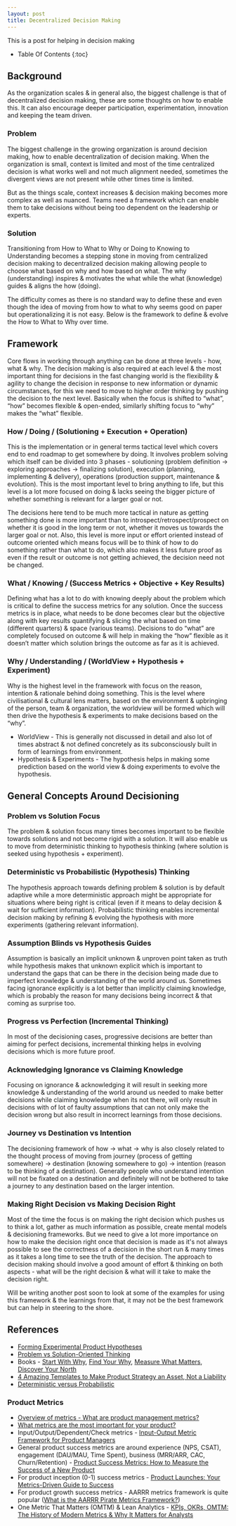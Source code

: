 ```yaml
---
layout: post
title: Decentralized Decision Making
---
```


<div class="message">
  This is a post for helping in decision making
</div>

* Table Of Contents
{:toc}

## Background
As the organization scales & in general also, the biggest challenge is that of decentralized decision making, these are some thoughts on how to enable this. It can also encourage deeper participation, experimentation, innovation and keeping the team driven.

### Problem
The biggest challenge in the growing organization is around decision making, how to enable decentralization of decision making. When the organization is small, context is limited and most of the time centralized decision is what works well and not much alignment needed, sometimes the divergent views are not present while other times time is limited. 

But as the things scale, context increases & decision making becomes more complex as well as nuanced. Teams need a framework which can enable them to take decisions without being too dependent on the leadership or experts.

### Solution
Transitioning from How to What to Why or Doing to Knowing to Understanding becomes a stepping stone in moving from centralized decision making to decentralized decision making allowing people to choose what based on why and how based on what. The why (understanding) inspires & motivates the what while the what (knowledge) guides & aligns the how (doing).

The difficulty comes as there is no standard way to define these and even though the idea of moving from how to what to why seems good on paper but operationalizing it is not easy. Below is the framework to define & evolve the How to What to Why over time.

## Framework
Core flows in working through anything can be done at three levels - how, what & why. The decision making is also required at each level & the most important thing for decisions in the fast changing world is the flexibility & agility to change the decision in response to new information or dynamic circumstances, for this we need to move to higher order thinking by pushing the decision to the next level. Basically when the focus is shifted to “what”, “how” becomes flexible & open-ended, similarly shifting focus to “why” makes the “what” flexible. 

### How / Doing / (Solutioning + Execution + Operation)
This is the implementation or in general terms tactical level which covers end to end roadmap to get somewhere by doing. It involves problem solving which itself can be divided into 3 phases - solutioning (problem definition -> exploring approaches -> finalizing solution), execution (planning, implementing & delivery), operations (production support, maintenance & evolution). This is the most important level to bring anything to life, but this level is a lot more focused on doing & lacks seeing the bigger picture of whether something is relevant for a larger goal or not. 

The decisions here tend to be much more tactical in nature as getting something done is more important than to introspect/retrospect/prospect on whether it is good in the long term or not, whether it moves us towards the larger goal or not. Also, this level is more input or effort oriented instead of outcome oriented which means focus will be to think of how to do something rather than what to do, which also makes it less future proof as even if the result or outcome is not getting achieved, the decision need not be changed.

### What / Knowing / (Success Metrics + Objective + Key Results)
Defining what has a lot to do with knowing deeply about the problem which is critical to define the success metrics for any solution. Once the success metrics is in place, what needs to be done becomes clear but the objective along with key results quantifying & slicing the what based on time (different quarters) & space (various teams). Decisions to do “what” are completely focused on outcome & will help in making the “how” flexible as it doesn’t matter which solution brings the outcome as far as it is achieved.

### Why / Understanding / (WorldView + Hypothesis + Experiment)
Why is the highest level in the framework with focus on the reason, intention & rationale behind doing something. This is the level where civilisational & cultural lens matters, based on the environment & upbringing of the person, team & organization, the worldview will be formed which will then drive the hypothesis & experiments to make decisions based on the “why”.
* WorldView - This is generally not discussed in detail and also lot of times abstract & not defined concretely as its subconsciously built in form of learnings from environment.
* Hypothesis & Experiments - The hypothesis helps in making some prediction based on the world view & doing experiments to evolve the hypothesis. 

## General Concepts Around Decisioning

### Problem vs Solution Focus
The problem & solution focus many times becomes important to be flexible towards solutions and not become rigid with a solution. It will also enable us to move from deterministic thinking to hypothesis thinking (where solution is seeked using hypothesis + experiment). 

### Deterministic vs Probabilistic (Hypothesis) Thinking
The hypothesis approach towards defining problem & solution is by default adaptive while a more deterministic approach might be appropriate for situations where being right is critical (even if it means to delay decision & wait for sufficient information). Probabilistic thinking enables incremental decision making by refining & evolving the hypothesis with more experiments (gathering relevant information).

### Assumption Blinds vs Hypothesis Guides
Assumption is basically an implicit unknown & unproven point taken as truth while hypothesis makes that unknown explicit which is important to understand the gaps that can be there in the decision being made due to imperfect knowledge & understanding of the world around us. Sometimes facing ignorance explicitly is a lot better than implicitly claiming knowledge, which is probably the reason for many decisions being incorrect & that coming as surprise too.

### Progress vs Perfection (Incremental Thinking)
In most of the decisioning cases, progressive decisions are better than aiming for perfect decisions, incremental thinking helps in evolving decisions which is more future proof.

### Acknowledging Ignorance vs Claiming Knowledge
Focusing on ignorance & acknowledging it will result in seeking more knowledge & understanding of the world around us needed to make better decisions while claiming knowledge when its not there, will only result in decisions with of lot of faulty assumptions that can not only make the decision wrong but also result in incorrect learnings from those decisions.

### Journey vs Destination vs Intention
The decisioning framework of how -> what -> why is also closely related to the thought process of moving from journey (process of getting somewhere) -> destination (knowing somewhere to go) -> intention (reason to be thinking of a destination). Generally people who understand intention will not be fixated on a destination and definitely will not be bothered to take a journey to any destination based on the larger intention.

### Making Right Decision vs Making Decision Right
Most of the time the focus is on making the right decision which pushes us to think a lot, gather as much information as possible, create mental models & decisioning frameworks. But we need to give a lot more importance on how to make the decision right once that decision is made as it's not always possible to see the correctness of a decision in the short run & many times as it takes a long time to see the truth of the decision. The approach to decision making should involve a good amount of effort & thinking on both aspects - what will be the right decision & what will it take to make the decision right.

Will be writing another post soon to look at some of the examples for using this framework & the learnings from that, it may not be the best framework but can help in steering to the shore.

## References
* [Forming Experimental Product Hypotheses](https://medium.com/agileinsider/forming-experimental-product-hypotheses-85b1d41541c4)
* [Problem vs Solution-Oriented Thinking](https://medium.com/@BW_Ventures/problem-vs-solution-oriented-thinking-b56d66d5ec0f)
* Books - [Start With Why](https://www.amazon.in/Start-Why-Leaders-Inspire-Everyone/dp/0241958229), [Find Your Why](https://www.amazon.in/Find-Your-Why-Simon-Sinek/dp/0241279267), [Measure What Matters](https://www.whatmatters.com/), [Discover Your North](https://www.amazon.in/Discover-Your-True-North-George/dp/1119082943)
* [4 Amazing Templates to Make Product Strategy an Asset, Not a Liability](https://medium.datadriveninvestor.com/4-amazing-templates-to-make-product-strategy-an-asset-not-a-liability-585a5e6c03ec)
* [Deterministic versus Probabilistic](http://people.qc.cuny.edu/faculty/christopher.hanusa/courses/245sp11/Documents/245ch5-3.pdf)
### Product Metrics
* [Overview of metrics - What are product management metrics?](https://mixpanel.com/blog/product-management-metrics-and-analytics/)
* [What metrics are the most important for your product?](https://www.intercom.com/blog/finding-the-metrics-that-matter-for-your-product/)
* Input/Output/Dependent/Check metrics - [Input-Output Metric Framework for Product Managers](https://medium.com/swlh/input-output-metric-framework-for-product-managers-4be024cb23f1)
* General product success metrics are around experience (NPS, CSAT), engagement (DAU/MAU, Time Spent), business (MRR/ARR, CAC, Churn/Retention) - [Product Success Metrics: How to Measure the Success of a New Product](https://userguiding.com/blog/product-success-metrics/)
* For product inception (0-1) success metrics - [Product Launches: Your Metrics-Driven Guide to Success](https://mixpanel.com/blog/product-launch-metrics/)
* For product growth success metrics - AARRR metrics framework is quite popular ([What is the AARRR Pirate Metrics Framework?](https://www.productplan.com/glossary/aarrr-framework/))
* One Metric That Matters (OMTM) & Lean Analytics - [KPIs, OKRs, OMTM: The History of Modern Metrics & Why It Matters for Analysts](https://blog.panoply.io/kpis-okrs-omtm-history-of-modern-metrics)
